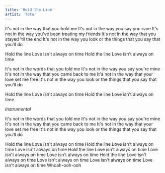 ```yaml
---
title: 'Hold the Line'
artist: 'Toto'
---
```


It's not in the way that you hold me
It's not in the way you say you care
It's not in the way you've been treating my friends
It's not in the way that you stayed 'til the end
It's not in the way you look or the things that you say that you'll do

Hold the line
Love isn't always on time
Hold the line
Love isn't always on time

It's not in the words that you told me
It's not in the way you say you're mine
It's not in the way that you came back to me
It's not in the way that your love set me free
It's not in the way you look or the things that you say that you'll do

Hold the line
Love isn't always on time
Hold the line
Love isn't always on time

_Instrumental_

It's not in the words that you told me
It's not in the way you say you're mine
It's not in the way that you came back to me
It's not in the way that your love set me free
It's not in the way you look or the things that you say that you'll do

Hold the line
Love isn't always on time
Hold the line
Love isn't always on time
Love isn't always on time
Hold the line
Love isn't always on time
Love isn't always on time
Love isn't always on time
Hold the line
Love isn't always on time
Love isn't always on time
Love isn't always on time
Love isn't always on time
Whoah-ooh-ooh
